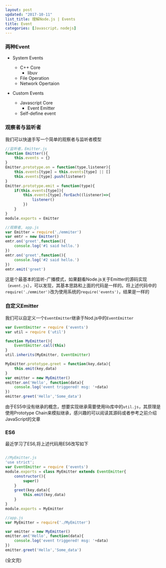 ```yaml
---
layout: post
updated: "2017-10-11"
list_title: 理解Node.js | Events
title: Event
categories: [Javascript，nodejs]
---
```


### 两种Event

- System Events
    - C++ Core
        - libuv
    - File Operation
    - Network Opertaion

- Custom Events
    - Javascript Core
        - Event Emitter
    - Self-define event

### 观察者与监听者

我们可以快速手写一个简单的观察者与监听者模型

```javascript
//监听者，Emitter.js
function Emitter(){
	this.events = {}
}
Emitter.prototype.on = function(type,listener){
	this.events[type] = this.events[type] || []
	this.events[type].push(listener)
}
Emitter.prototype.emit = function(type){
	if(this.events[type]){
		this.events[type].forEach((listener)=>{
			listener()
		})
	}
}
module.exports = Emitter

//观察者, app.js
var Emitter = require('./emmiter')
var emtr = new Emitter()
emtr.on('greet',function(){
	console.log('#1 said hello.')
})
emtr.on('greet',function(){
	console.log('#2 said hello.')
})
emtr.emit('greet')
```
这是个最基本的监听-广播模式，如果翻看Node.js关于Emitter的源码实现（`event.js`），可以发现，其基本思路和上面的代码是一样的。将上述代码中的`require('./emmiter')`改为使用系统的`require('events')`，结果是一样的

### 自定义Emitter

我们可以自定义一个`EventEmitter`继承于Nod.js中的`EventEmitter`

```javascript
var EventEmitter = require ('events')
var util = require ('util')

function MyEmitter(){
	EventEmitter.call(this)
}
util.inherits(MyEmitter, EventEmitter)

MyEmitter.prototype.greet = function(key,data){
	this.emit(key,data)
}
var emitter = new MyEmitter()
emitter.on('Hello', function(data){
	console.log('event triggered! msg: '+data)
})
emitter.greet('Hello','Some_data')

```

由于ES5中没有继承的概念，想要实现继承需要使用lib库中的`util.js`，其原理是使用Prototype Chain来模拟继承，感兴趣的可以阅读其源码或者参考之前介绍JavaScript的文章

### ES6

最近学习了ES6,将上述代码用ES6改写如下

```javascript

//MyEmitter.js
'use strict';
var EventEmitter = require ('events')
module.exports = class MyEmitter extends EventEmitter{
	constructor(){
		super()
	}
	greet(key,data){
		this.emit(key,data)
	}
}
module.exports = MyEmitter

//app.js
var MyEmitter = require('./MyEmitter')

var emitter = new MyEmitter()
emitter.on('Hello', function(data){
	console.log('event triggered! msg: '+data)
})
emitter.greet('Hello','Some_data')
```

<p class="md-h-center">(全文完)</p>
